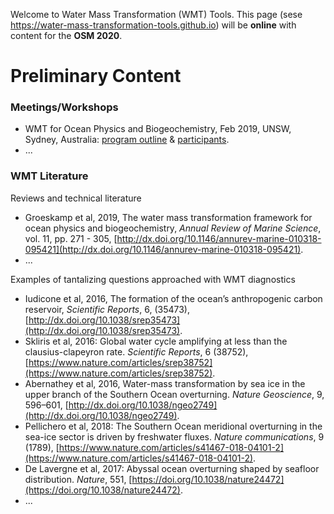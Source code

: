 Welcome to Water Mass Transformation (WMT) Tools. This page (sese https://water-mass-transformation-tools.github.io) will be **online** with content for the **OSM 2020**.

# Preliminary Content

### Meetings/Workshops
* WMT for Ocean Physics and Biogeochemistry, Feb 2019, UNSW, Sydney, Australia: [program outline](https://www.maths.unsw.edu.au/events/2019-02/water-mass-transformation-for-ocean-physics-and-biogeochemistry) & [participants](src/wmt_workshop_2019.jpg).
* ...

### WMT Literature
Reviews and technical literature  
* Groeskamp et al, 2019, The water mass transformation framework for ocean physics and biogeochemistry, _Annual Review of Marine Science_, vol. 11, pp. 271 - 305, [http://dx.doi.org/10.1146/annurev-marine-010318-095421](http://dx.doi.org/10.1146/annurev-marine-010318-095421).
* ...

Examples of tantalizing questions approached with WMT diagnostics
* Iudicone et al, 2016, The formation of the ocean’s anthropogenic carbon reservoir, _Scientific Reports_, 6, (35473), [http://dx.doi.org/10.1038/srep35473](http://dx.doi.org/10.1038/srep35473).
* Skliris et al, 2016: Global water cycle amplifying at less than the clausius-clapeyron rate. _Scientific Reports_, 6 (38752), [https://www.nature.com/articles/srep38752](https://www.nature.com/articles/srep38752).
* Abernathey et al, 2016, Water-mass transformation by sea ice in the upper branch of the Southern Ocean overturning. _Nature Geoscience_, 9, 596–601, [http://dx.doi.org/10.1038/ngeo2749](http://dx.doi.org/10.1038/ngeo2749).
* Pellichero et al, 2018: The Southern Ocean meridional overturning in the sea-ice sector is
driven by freshwater fluxes. _Nature communications_, 9 (1789), [https://www.nature.com/articles/s41467-018-04101-2](https://www.nature.com/articles/s41467-018-04101-2).
* De Lavergne et al, 2017: Abyssal ocean overturning shaped by seafloor distribution. _Nature_, 551, [https://doi.org/10.1038/nature24472](https://doi.org/10.1038/nature24472).
* ...
